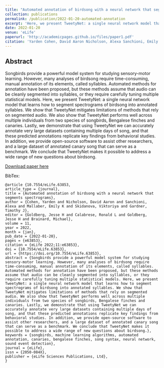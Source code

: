 ```yaml
---
title: "Automated annotation of birdsong with a neural network that segments spectrograms"
collection: publications
permalink: /publication/2022-01-20-automated-annotation
excerpt: 'Here, we present TweetyNet: a single neural network model that learns how to segment spectrograms of birdsong into annotated syllables.'
date: 2022-01-20
venue: 'eLife'
paperurl: 'http://academicpages.github.io/files/paper1.pdf'
citation: 'Yarden Cohen, David Aaron Nicholson, Alexa Sanchioni, Emily K Mallaber, Viktoriya Skidanova, Timothy J Gardner (2022) Automated annotation of birdsong with a neural network that segments spectrograms eLife 11:e63853. https://doi.org/10.7554/eLife.63853'
---
```


## Abstract
Songbirds provide a powerful model system for studying sensory-motor learning. However, many analyses of birdsong require time-consuming, manual annotation of its elements, called syllables. Automated methods for annotation have been proposed, but these methods assume that audio can be cleanly segmented into syllables, or they require carefully tuning multiple statistical models. Here, we present TweetyNet: a single neural network model that learns how to segment spectrograms of birdsong into annotated syllables. We show that TweetyNet mitigates limitations of methods that rely on segmented audio. We also show that TweetyNet performs well across multiple individuals from two species of songbirds, Bengalese finches and canaries. Lastly, we demonstrate that using TweetyNet we can accurately annotate very large datasets containing multiple days of song, and that these predicted annotations replicate key findings from behavioral studies. In addition, we provide open-source software to assist other researchers, and a large dataset of annotated canary song that can serve as a benchmark. We conclude that TweetyNet makes it possible to address a wide range of new questions about birdsong.

[Download paper here](https://elifesciences.org/articles/63853)

BibTex:
```
@article {10.7554/eLife.63853,
article_type = {journal},
title = {Automated annotation of birdsong with a neural network that segments spectrograms},
author = {Cohen, Yarden and Nicholson, David Aaron and Sanchioni, Alexa and Mallaber, Emily K and Skidanova, Viktoriya and Gardner, Timothy J},
editor = {Goldberg, Jesse H and Calabrese, Ronald L and Goldberg, Jesse H and Brainard, Michael},
volume = 11,
year = 2022,
month = {jan},
pub_date = {2022-01-20},
pages = {e63853},
citation = {eLife 2022;11:e63853},
doi = {10.7554/eLife.63853},
url = {https://doi.org/10.7554/eLife.63853},
abstract = {Songbirds provide a powerful model system for studying sensory-motor learning. However, many analyses of birdsong require time-consuming, manual annotation of its elements, called syllables. Automated methods for annotation have been proposed, but these methods assume that audio can be cleanly segmented into syllables, or they require carefully tuning multiple statistical models. Here, we present TweetyNet: a single neural network model that learns how to segment spectrograms of birdsong into annotated syllables. We show that TweetyNet mitigates limitations of methods that rely on segmented audio. We also show that TweetyNet performs well across multiple individuals from two species of songbirds, Bengalese finches and canaries. Lastly, we demonstrate that using TweetyNet we can accurately annotate very large datasets containing multiple days of song, and that these predicted annotations replicate key findings from behavioral studies. In addition, we provide open-source software to assist other researchers, and a large dataset of annotated canary song that can serve as a benchmark. We conclude that TweetyNet makes it possible to address a wide range of new questions about birdsong.},
keywords = {songbirds, machine learning algorithms, automated annotation, canaries, bengalese finches, song syntax, neural network, sound event detection},
journal = {eLife},
issn = {2050-084X},
publisher = {eLife Sciences Publications, Ltd},
}
```
